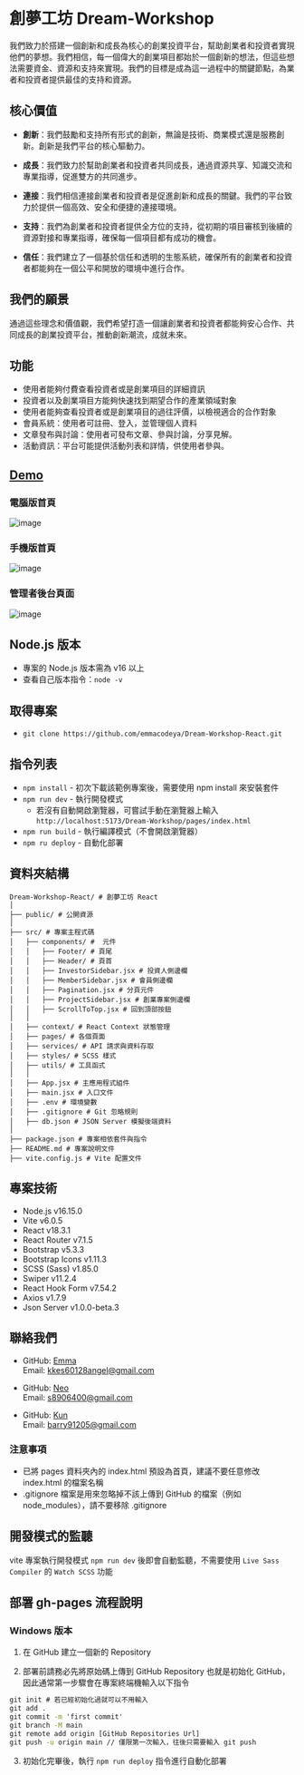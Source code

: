 # 創夢工坊 Dream-Workshop

我們致力於搭建一個創新和成長為核心的創業投資平台，幫助創業者和投資者實現他們的夢想。我們相信，每一個偉大的創業項目都始於一個創新的想法，但這些想法需要資金、資源和支持來實現。我們的目標是成為這一過程中的關鍵節點，為業者和投資者提供最佳的支持和資源。

## 核心價值

- **創新**：我們鼓勵和支持所有形式的創新，無論是技術、商業模式還是服務創新。創新是我們平台的核心驅動力。

- **成長**：我們致力於幫助創業者和投資者共同成長，通過資源共享、知識交流和專業指導，促進雙方的共同進步。

- **連接**：我們相信連接創業者和投資者是促進創新和成長的關鍵。我們的平台致力於提供一個高效、安全和便捷的連接環境。

- **支持**：我們為創業者和投資者提供全方位的支持，從初期的項目審核到後續的資源對接和專業指導，確保每一個項目都有成功的機會。

- **信任**：我們建立了一個基於信任和透明的生態系統，確保所有的創業者和投資者都能夠在一個公平和開放的環境中進行合作。

## 我們的願景

通過這些理念和價值觀，我們希望打造一個讓創業者和投資者都能夠安心合作、共同成長的創業投資平台，推動創新潮流，成就未來。

## 功能

- 使用者能夠付費查看投資者或是創業項目的詳細資訊
- 投資者以及創業項目方能夠快速找到期望合作的產業領域對象
- 使用者能夠查看投資者或是創業項目的過往評價，以檢視適合的合作對象
- 會員系統：​使用者可註冊、登入，並管理個人資料
- 文章發布與討論：​使用者可發布文章、參與討論，分享見解。
- 活動資訊：​平台可能提供活動列表和詳情，供使用者參與。

## [Demo](https://emmacodeya.github.io/Dream-Workshop-React/)

### 電腦版首頁

![image](https://dream-workshop-api.onrender.com/assets/images/demo-lg.jpg)

### 手機版首頁

![image](https://dream-workshop-api.onrender.com/assets/images/demo-sm.jpg)

### 管理者後台頁面

![image](https://dream-workshop-api.onrender.com/assets/images/demo-admin.jpg)

## Node.js 版本

- 專案的 Node.js 版本需為 v16 以上
- 查看自己版本指令：`node -v`

## 取得專案

- `git clone https://github.com/emmacodeya/Dream-Workshop-React.git`

## 指令列表

- `npm install` - 初次下載該範例專案後，需要使用 npm install 來安裝套件
- `npm run dev` - 執行開發模式
  - 若沒有自動開啟瀏覽器，可嘗試手動在瀏覽器上輸入
    `http://localhost:5173/Dream-Workshop/pages/index.html`
- `npm run build` - 執行編譯模式（不會開啟瀏覽器）
- `npm ru deploy` - 自動化部署

## 資料夾結構

```
Dream-Workshop-React/ # 創夢工坊 React 
│
├── public/ # 公開資源
│
├── src/ # 專案主程式碼
│   ├── components/ #  元件
│   │   ├── Footer/ # 頁尾
│   │   ├── Header/ # 頁首
│   │   ├── InvestorSidebar.jsx # 投資人側邊欄
│   │   ├── MemberSidebar.jsx # 會員側邊欄
│   │   ├── Pagination.jsx # 分頁元件
│   │   ├── ProjectSidebar.jsx # 創業專案側邊欄
│   │   ├── ScrollToTop.jsx # 回到頂部按鈕
│   │
│   ├── context/ # React Context 狀態管理
│   ├── pages/ # 各個頁面
│   ├── services/ # API 請求與資料存取
│   ├── styles/ # SCSS 樣式
│   ├── utils/ # 工具函式
│   │
│   ├── App.jsx # 主應用程式組件
│   ├── main.jsx # 入口文件
│   ├── .env # 環境變數
│   ├── .gitignore # Git 忽略規則
│   ├── db.json # JSON Server 模擬後端資料
│
├── package.json # 專案相依套件與指令
├── README.md # 專案說明文件
├── vite.config.js # Vite 配置文件

```

## 專案技術

- Node.js v16.15.0
- Vite v6.0.5
- React v18.3.1
- React Router v7.1.5
- Bootstrap v5.3.3
- Bootstrap Icons v1.11.3
- SCSS (Sass) v1.85.0
- Swiper v11.2.4
- React Hook Form v7.54.2
- Axios v1.7.9
- Json Server v1.0.0-beta.3

## 聯絡我們

- GitHub: [Emma](https://github.com/emmacodeya)  
  Email: [kkes60128angel@gmail.com](mailto:kkes60128angel@gmail.com)

- GitHub: [Neo](https://github.com/nani0917)  
  Email: [s8906400@gmail.com](mailto:s8906400@gmail.com)

- GitHub: [Kun](https://github.com/barry91205)  
  Email: [barry91205@gmail.com](mailto:barry91205@gmail.com)


### 注意事項

- 已將 pages 資料夾內的 index.html 預設為首頁，建議不要任意修改 index.html 的檔案名稱
- .gitignore 檔案是用來忽略掉不該上傳到 GitHub 的檔案（例如 node_modules），請不要移除 .gitignore

## 開發模式的監聽

vite 專案執行開發模式 `npm run dev` 後即會自動監聽，不需要使用 `Live Sass Compiler` 的 `Watch SCSS` 功能

## 部署 gh-pages 流程說明

### Windows 版本

1. 在 GitHub 建立一個新的 Repository

2. 部署前請務必先將原始碼上傳到 GitHub Repository 也就是初始化 GitHub，因此通常第一步驟會在專案終端機輸入以下指令

```cmd
git init # 若已經初始化過就可以不用輸入
git add .
git commit -m 'first commit'
git branch -M main
git remote add origin [GitHub Repositories Url]
git push -u origin main // 僅限第一次輸入，往後只需要輸入 git push
```

3. 初始化完畢後，執行 `npm run deploy` 指令進行自動化部署
